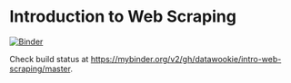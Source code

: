 # Introduction to Web Scraping

[![Binder](https://mybinder.org/badge_logo.svg)](https://mybinder.org/v2/gh/datawookie/intro-web-scraping/master)

Check build status at https://mybinder.org/v2/gh/datawookie/intro-web-scraping/master.
